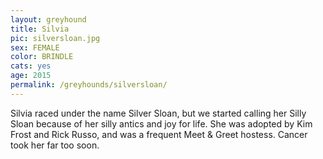 ```yaml
---
layout: greyhound
title: Silvia
pic: silversloan.jpg
sex: FEMALE
color: BRINDLE
cats: yes
age: 2015
permalink: /greyhounds/silversloan/
---
```


Silvia raced under the name Silver Sloan, but we started calling her Silly Sloan because of her
silly antics and joy for life.  She was adopted by Kim Frost and Rick Russo, and was a frequent
Meet & Greet hostess.  Cancer took her far too soon.

